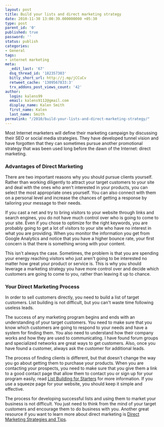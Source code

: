 ```yaml
---
layout: post
title: Build your lists and direct marketing strategy
date: 2010-11-30 13:00:39.000000000 +05:30
type: post
parent_id: '0'
published: true
password: ''
status: publish
categories:
- General
tags:
- internet marketing
meta:
  _edit_last: '67'
  dsq_thread_id: '182357303'
  bitly_short_url: http://j.mp/jCCuCv
  retweet_cache: '1309567833:3'
  trx_addons_post_views_count: '42'
author:
  login: kalens99
  email: kalens9112@gmail.com
  display_name: Kalen Smith
  first_name: Kalen
  last_name: Smith
permalink: "/2010/build-your-lists-and-direct-marketing-strategy/"
---
```

<p>Most Internet marketers will define their marketing campaign by discussing their SEO or social media strategies. They have developed tunnel vision and have forgotten that they can sometimes pursue another promotional strategy that was been used long before the dawn of the Internet: direct marketing.</p>
<h3>Advantages of Direct Marketing</h3>
<p>There are two important reasons why you should pursue clients yourself. Rather than working diligently to attract your target customers to your site and deal with the ones who aren't interested in your products, you can select the most appropriate ones yourself. You can also connect with them on a personal level and increase the chances of getting a response by tailoring your message to their needs.</p>
<p>If you cast a net and try to bring visitors to your website through links and search engines, you do not have much control over who is going to come to your site. Even if you chose to optimize for the right keywords, you are probably going to get a lot of visitors to your site who have no interest in what you are providing. When you monitor the information you get from Google Analytics and notice that you have a higher bounce rate, your first concern is that there is something wrong with your content.</p>
<p>This isn't always the case. Sometimes, the problem is that you are spending your energy reaching visitors who just aren't going to be interested no matter how great your product or service is. This is why you should leverage a marketing strategy you have more control over and decide which customers are going to come to you, rather than leaving it up to chance.</p>
<h3>Your Direct Marketing Process</h3>
<p>In order to sell customers directly, you need to build a list of target customers.  List building is not difficult, but you can't waste time following useless leads.</p>
<p>The success of any marketing program begins and ends with an understanding of your target customers. You need to make sure that you know which customers are going to respond to your needs and have a system for finding them. You also need to understand how their company works and how they are used to communicating. I have found forum groups and specialized networks are great ways to get customers. Also, once you have found a customer, always ask the customer for additional leads.</p>
<p>The process of finding clients is different, but that doesn't change the way you go about getting them to purchase your products. When you are contacting your prospects, you need to make sure that you give them a link to a good contact page that allow them to contact you or sign up for your program easily, read <a href="http://ezinearticles.com/?List-Building-for-Starters&amp;id=5444596">List Building for Starters</a> for more information. If you use a squeeze page for your website, you should keep it simple and effective.</p>
<p>The process for developing successful lists and using them to market your business is not difficult. You just need to think from the mind of your target customers and encourage them to do business with you. Another great resource if you want to learn more about direct marketing is <a href="http://www.morebusiness.com/running_your_business/marketing/ah_dirmark.brc">Direct Marketing Strategies and Tips</a>.</p>
